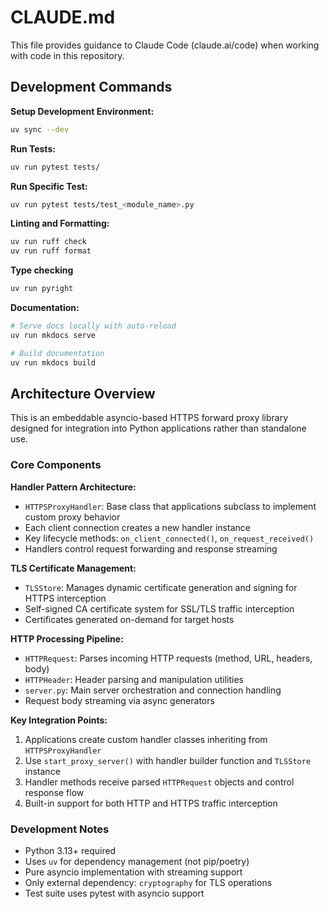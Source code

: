 # CLAUDE.md

This file provides guidance to Claude Code (claude.ai/code) when working with code in this repository.

## Development Commands

**Setup Development Environment:**
```bash
uv sync --dev
```

**Run Tests:**
```bash
uv run pytest tests/
```

**Run Specific Test:**
```bash
uv run pytest tests/test_<module_name>.py
```

**Linting and Formatting:**
```bash
uv run ruff check
uv run ruff format
```

**Type checking**
```bash
uv run pyright
```

**Documentation:**
```bash
# Serve docs locally with auto-reload
uv run mkdocs serve

# Build documentation
uv run mkdocs build
```

## Architecture Overview

This is an embeddable asyncio-based HTTPS forward proxy library designed for integration into Python applications rather than standalone use.

### Core Components

**Handler Pattern Architecture:**
- `HTTPSProxyHandler`: Base class that applications subclass to implement custom proxy behavior
- Each client connection creates a new handler instance 
- Key lifecycle methods: `on_client_connected()`, `on_request_received()`
- Handlers control request forwarding and response streaming

**TLS Certificate Management:**
- `TLSStore`: Manages dynamic certificate generation and signing for HTTPS interception
- Self-signed CA certificate system for SSL/TLS traffic interception
- Certificates generated on-demand for target hosts

**HTTP Processing Pipeline:**
- `HTTPRequest`: Parses incoming HTTP requests (method, URL, headers, body)
- `HTTPHeader`: Header parsing and manipulation utilities
- `server.py`: Main server orchestration and connection handling
- Request body streaming via async generators

**Key Integration Points:**
1. Applications create custom handler classes inheriting from `HTTPSProxyHandler`
2. Use `start_proxy_server()` with handler builder function and `TLSStore` instance
3. Handler methods receive parsed `HTTPRequest` objects and control response flow
4. Built-in support for both HTTP and HTTPS traffic interception

### Development Notes

- Python 3.13+ required
- Uses `uv` for dependency management (not pip/poetry)
- Pure asyncio implementation with streaming support
- Only external dependency: `cryptography` for TLS operations
- Test suite uses pytest with asyncio support
